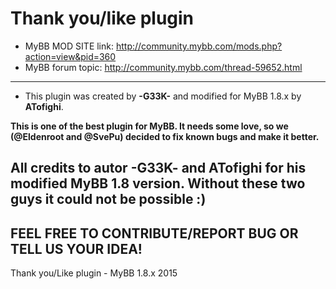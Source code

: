 <strong>Thank you/like plugin</strong>
====================
- MyBB MOD SITE link: http://community.mybb.com/mods.php?action=view&pid=360
- MyBB forum topic: http://community.mybb.com/thread-59652.html
--------------------
- This plugin was created by <strong>-G33K-</strong> and modified for MyBB 1.8.x by <strong>ATofighi</strong>. 

<strong>This is one of the best plugin for MyBB. It needs some love, so we (@Eldenroot and @SvePu) decided to fix known bugs and make it better. </strong>

All credits to autor <strong>-G33K-</strong> and <strong>ATofighi</strong> for his modified MyBB 1.8 version. Without these two guys it could not be possible :)
--------------------
<strong>FEEL FREE TO CONTRIBUTE/REPORT BUG OR TELL US YOUR IDEA!</strong>
--------------------
Thank you/Like plugin - MyBB 1.8.x
2015

